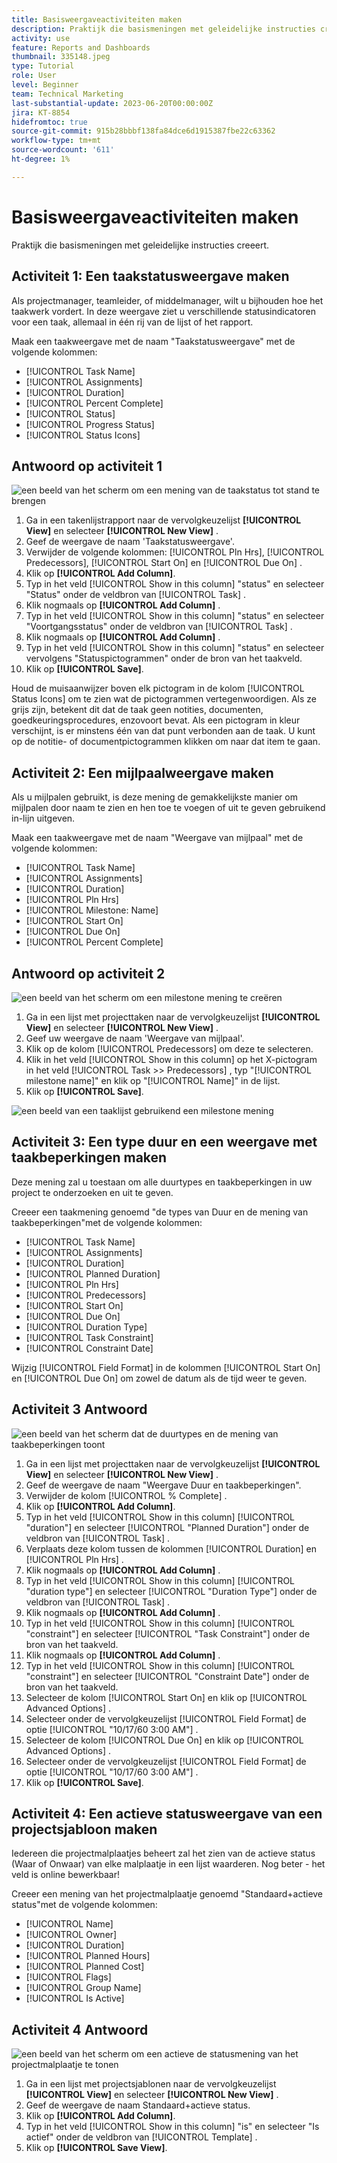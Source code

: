 ```yaml
---
title: Basisweergaveactiviteiten maken
description: Praktijk die basismeningen met geleidelijke instructies creeert.
activity: use
feature: Reports and Dashboards
thumbnail: 335148.jpeg
type: Tutorial
role: User
level: Beginner
team: Technical Marketing
last-substantial-update: 2023-06-20T00:00:00Z
jira: KT-8854
hidefromtoc: true
source-git-commit: 915b28bbbf138fa84dce6d1915387fbe22c63362
workflow-type: tm+mt
source-wordcount: '611'
ht-degree: 1%

---
```


# Basisweergaveactiviteiten maken

Praktijk die basismeningen met geleidelijke instructies creeert.

## Activiteit 1: Een taakstatusweergave maken

Als projectmanager, teamleider, of middelmanager, wilt u bijhouden hoe het taakwerk vordert. In deze weergave ziet u verschillende statusindicatoren voor een taak, allemaal in één rij van de lijst of het rapport.

Maak een taakweergave met de naam &quot;Taakstatusweergave&quot; met de volgende kolommen:

* [!UICONTROL Task Name]
* [!UICONTROL Assignments]
* [!UICONTROL Duration]
* [!UICONTROL Percent Complete]
* [!UICONTROL Status]
* [!UICONTROL Progress Status]
* [!UICONTROL Status Icons]

## Antwoord op activiteit 1

![ een beeld van het scherm om een mening van de taakstatus tot stand te brengen ](assets/view-exercise.png)

1. Ga in een takenlijstrapport naar de vervolgkeuzelijst **[!UICONTROL View]** en selecteer **[!UICONTROL New View]** .
1. Geef de weergave de naam &#39;Taakstatusweergave&#39;.
1. Verwijder de volgende kolommen: [!UICONTROL Pln Hrs], [!UICONTROL Predecessors], [!UICONTROL Start On] en [!UICONTROL Due On] .
1. Klik op **[!UICONTROL Add Column]**.
1. Typ in het veld [!UICONTROL Show in this column] &quot;status&quot; en selecteer &quot;Status&quot; onder de veldbron van [!UICONTROL Task] .
1. Klik nogmaals op **[!UICONTROL Add Column]** .
1. Typ in het veld [!UICONTROL Show in this column] &quot;status&quot; en selecteer &quot;Voortgangsstatus&quot; onder de veldbron van [!UICONTROL Task] .
1. Klik nogmaals op **[!UICONTROL Add Column]** .
1. Typ in het veld [!UICONTROL Show in this column] &quot;status&quot; en selecteer vervolgens &quot;Statuspictogrammen&quot; onder de bron van het taakveld.
1. Klik op **[!UICONTROL Save]**.

Houd de muisaanwijzer boven elk pictogram in de kolom [!UICONTROL Status Icons] om te zien wat de pictogrammen vertegenwoordigen. Als ze grijs zijn, betekent dit dat de taak geen notities, documenten, goedkeuringsprocedures, enzovoort bevat. Als een pictogram in kleur verschijnt, is er minstens één van dat punt verbonden aan de taak. U kunt op de notitie- of documentpictogrammen klikken om naar dat item te gaan.

## Activiteit 2: Een mijlpaalweergave maken

Als u mijlpalen gebruikt, is deze mening de gemakkelijkste manier om mijlpalen door naam te zien en hen toe te voegen of uit te geven gebruikend in-lijn uitgeven.

Maak een taakweergave met de naam &quot;Weergave van mijlpaal&quot; met de volgende kolommen:

* [!UICONTROL Task Name]
* [!UICONTROL Assignments]
* [!UICONTROL Duration]
* [!UICONTROL Pln Hrs]
* [!UICONTROL Milestone: Name]
* [!UICONTROL Start On]
* [!UICONTROL Due On]
* [!UICONTROL Percent Complete]


## Antwoord op activiteit 2

![ een beeld van het scherm om een milestone mening ](assets/view-milestone-exercise-1.png) te creëren

1. Ga in een lijst met projecttaken naar de vervolgkeuzelijst **[!UICONTROL View]** en selecteer **[!UICONTROL New View]** .
1. Geef uw weergave de naam &#39;Weergave van mijlpaal&#39;.
1. Klik op de kolom [!UICONTROL Predecessors] om deze te selecteren.
1. Klik in het veld [!UICONTROL Show in this column] op het X-pictogram in het veld [!UICONTROL Task >> Predecessors] , typ &quot;[!UICONTROL milestone name]&quot; en klik op &quot;[!UICONTROL Name]&quot; in de lijst.
1. Klik op **[!UICONTROL Save]**.

![ een beeld van een taaklijst gebruikend een milestone mening ](assets/view-milestone-exercise-2.png)

## Activiteit 3: Een type duur en een weergave met taakbeperkingen maken

Deze mening zal u toestaan om alle duurtypes en taakbeperkingen in uw project te onderzoeken en uit te geven.

Creeer een taakmening genoemd &quot;de types van Duur en de mening van taakbeperkingen&quot;met de volgende kolommen:

* [!UICONTROL Task Name]
* [!UICONTROL Assignments]
* [!UICONTROL Duration]
* [!UICONTROL Planned Duration]
* [!UICONTROL Pln Hrs]
* [!UICONTROL Predecessors]
* [!UICONTROL Start On]
* [!UICONTROL Due On]
* [!UICONTROL Duration Type]
* [!UICONTROL Task Constraint]
* [!UICONTROL Constraint Date]

Wijzig [!UICONTROL Field Format] in de kolommen [!UICONTROL Start On] en [!UICONTROL Due On] om zowel de datum als de tijd weer te geven.

## Activiteit 3 Antwoord

![ een beeld van het scherm dat de duurtypes en de mening van taakbeperkingen toont ](assets/view-activity-3.png)

1. Ga in een lijst met projecttaken naar de vervolgkeuzelijst **[!UICONTROL View]** en selecteer **[!UICONTROL New View]** .
1. Geef de weergave de naam &quot;Weergave Duur en taakbeperkingen&quot;.
1. Verwijder de kolom [!UICONTROL % Complete] .
1. Klik op **[!UICONTROL Add Column]**.
1. Typ in het veld [!UICONTROL Show in this column] [!UICONTROL "duration"] en selecteer [!UICONTROL "Planned Duration"] onder de veldbron van [!UICONTROL Task] .
1. Verplaats deze kolom tussen de kolommen [!UICONTROL Duration] en [!UICONTROL Pln Hrs] .
1. Klik nogmaals op **[!UICONTROL Add Column]** .
1. Typ in het veld [!UICONTROL Show in this column] [!UICONTROL "duration type"] en selecteer [!UICONTROL "Duration Type"] onder de veldbron van [!UICONTROL Task] .
1. Klik nogmaals op **[!UICONTROL Add Column]** .
1. Typ in het veld [!UICONTROL Show in this column] [!UICONTROL "constraint"] en selecteer [!UICONTROL "Task Constraint"] onder de bron van het taakveld.
1. Klik nogmaals op **[!UICONTROL Add Column]** .
1. Typ in het veld [!UICONTROL Show in this column] [!UICONTROL "constraint"] en selecteer [!UICONTROL "Constraint Date"] onder de bron van het taakveld.
1. Selecteer de kolom [!UICONTROL Start On] en klik op [!UICONTROL Advanced Options] .
1. Selecteer onder de vervolgkeuzelijst [!UICONTROL Field Format] de optie [!UICONTROL "10/17/60 3:00 AM"] .
1. Selecteer de kolom [!UICONTROL Due On] en klik op [!UICONTROL Advanced Options] .
1. Selecteer onder de vervolgkeuzelijst [!UICONTROL Field Format] de optie [!UICONTROL "10/17/60 3:00 AM"] .
1. Klik op **[!UICONTROL Save]**.

## Activiteit 4: Een actieve statusweergave van een projectsjabloon maken

Iedereen die projectmalplaatjes beheert zal het zien van de actieve status (Waar of Onwaar) van elke malplaatje in een lijst waarderen. Nog beter - het veld is online bewerkbaar!

Creeer een mening van het projectmalplaatje genoemd &quot;Standaard+actieve status&quot;met de volgende kolommen:

* [!UICONTROL Name]
* [!UICONTROL Owner]
* [!UICONTROL Duration]
* [!UICONTROL Planned Hours]
* [!UICONTROL Planned Cost]
* [!UICONTROL Flags]
* [!UICONTROL Group Name]
* [!UICONTROL Is Active]


## Activiteit 4 Antwoord

![ een beeld van het scherm om een actieve de statusmening van het projectmalplaatje te tonen ](assets/view-activity-4.png)

1. Ga in een lijst met projectsjablonen naar de vervolgkeuzelijst **[!UICONTROL View]** en selecteer **[!UICONTROL New View]** .
1. Geef de weergave de naam Standaard+actieve status.
1. Klik op **[!UICONTROL Add Column]**.
1. Typ in het veld [!UICONTROL Show in this column] &quot;is&quot; en selecteer &quot;Is actief&quot; onder de veldbron van [!UICONTROL Template] .
1. Klik op **[!UICONTROL Save View]**.
